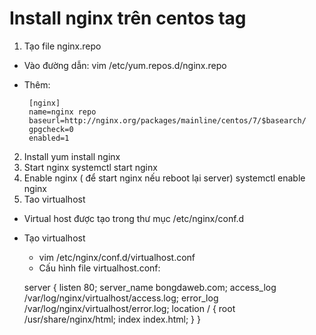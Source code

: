 # Install nginx trên centos tag
1. Tạo file nginx.repo
* Vào đường dẫn: vim /etc/yum.repos.d/nginx.repo
* Thêm:
    
       [nginx]
       name=nginx repo
       baseurl=http://nginx.org/packages/mainline/centos/7/$basearch/
       gpgcheck=0
       enabled=1
        
2. Install
   yum install nginx
3. Start nginx
   systemctl start nginx
4. Enable nginx ( để start nginx nếu reboot lại server)
     systemctl enable nginx
5. Tao virtualhost
* Virtual host được tạo trong thư mục /etc/nginx/conf.d
* Tạo virtualhost 
   - vim /etc/nginx/conf.d/virtualhost.conf
   - Cấu hình file virtualhost.conf: 
       
    server {
       listen       80;
       server_name  bongdaweb.com;
       access_log  /var/log/nginx/virtualhost/access.log;
       error_log   /var/log/nginx/virtualhost/error.log;
    location / {
           root   /usr/share/nginx/html;
           index   index.html;
    }
 }
